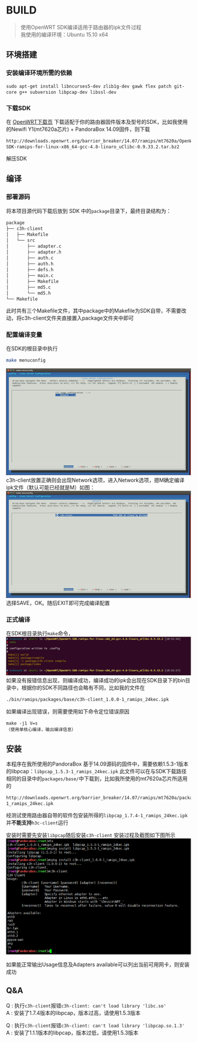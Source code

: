 # BUILD

> 使用OpenWRT SDK编译适用于路由器的ipk文件过程<br>
> 我使用的编译环境：Ubuntu 15.10 x64


## 环境搭建

### 安装编译环境所需的依赖
```
sudo apt-get install libncurses5-dev zlib1g-dev gawk flex patch git-core g++ subversion libpcap-dev libssl-dev
```
### 下载SDK
在 [OpenWRT下载页](http://downloads.openwrt.org/) 下载适配于你的路由器固件版本及型号的SDK，比如我使用的Newifi Y1(mt7620a芯片) + PandoraBox 14.09固件，则下载
```
http://downloads.openwrt.org/barrier_breaker/14.07/ramips/mt7620a/OpenWrt-SDK-ramips-for-linux-x86_64-gcc-4.8-linaro_uClibc-0.9.33.2.tar.bz2
```
解压SDK

## 编译
### 部署源码
将本项目源代码下载后放到 SDK 中的`package`目录下，最终目录结构为：
```
package
├── c3h-client
│   ├── Makefile
│   └── src
│       ├── adapter.c
│       ├── adapter.h
│       ├── auth.c
│       ├── auth.h
│       ├── defs.h
│       ├── main.c
│       ├── Makefile
│       ├── md5.c
│       └── md5.h
└── Makefile
```
此时共有三个Makefile文件，其中package中的Makefile为SDK自带，不需要改动，将c3h-client文件夹直接置入package文件夹中即可

### 配置编译变量
在SDK的根目录中执行
``` bash
make menuconfig
```
![Alt text](https://github.com/mcdona1d/ImageCache/raw/master/c3h-client/1454035791140.png)
c3h-client放置正确则会出现Network选项，进入Network选项，摁M确定编译ipk文件（默认可能已经就是M）如图：
![Alt text](https://github.com/mcdona1d/ImageCache/raw/master/c3h-client/1454035864792.png)
选择SAVE，OK。随后EXIT即可完成编译配置

### 正式编译

在SDK根目录执行`make`命令，
![Alt text](https://github.com/mcdona1d/ImageCache/raw/master/c3h-client/1454035986275.png)
如果没有报错信息出现，则编译成功，编译成功的ipk会出现在SDK目录下的bin目录中，根据你的SDK不同路径也会略有不同，比如我的文件在
``` bash
./bin/ramips/packages/base/c3h-client_1.0.0-1_ramips_24kec.ipk
```

如果编译出现错误，则需要使用如下命令定位错误原因
```
make -j1 V=s
（使用单核心编译，输出编译信息）
```
## 安装

本程序在我所使用的PandoraBox 基于14.09源码的固件中，需要依赖1.5.3-1版本的libpcap：`libpcap_1.5.3-1_ramips_24kec.ipk`
此文件可以在与SDK下载路径相同的目录中的`packages/base/`中下载到，比如我所使用的mt7620a芯片所适用的
```
http://downloads.openwrt.org/barrier_breaker/14.07/ramips/mt7620a/packages/base/libpcap_1.5.3-1_ramips_24kec.ipk
```
经测试使用路由器自带的软件包安装所得的`libpcap_1.7.4-1_ramips_24kec.ipk`并**不能支持**`h3c-client`运行

安装时需要先安装`libpcap`随后安装`c3h-client`
安装过程及截图如下图所示
![Alt text](https://github.com/mcdona1d/ImageCache/raw/master/c3h-client/1454036761908.png)

如果能正常输出Usage信息及Adapters available可以列出当前可用网卡，则安装成功


## Q&A
Q : 执行`c3h-client`报错`c3h-client: can't load library 'libc.so'`<br>
A : 安装了1.7.4版本的libpcap，版本过高，请使用1.5.3版本

Q : 执行`c3h-client`报错`c3h-client: can't load library 'libpcap.so.1.3'`<br>
A : 安装了1.1.1版本的libpcap，版本过低，请使用1.5.3版本